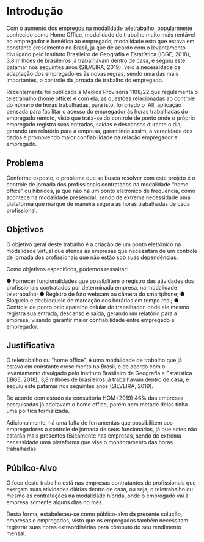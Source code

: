 # Introdução

Com o aumento dos empregos na modalidade teletrabalho, popularmente conhecido como Home Office, modalidade de trabalho muito mais rentável ao empregador e benéfica ao empregado, modalidade esta que estava em constante crescimento no Brasil, já que de acordo com o levantamento divulgado pelo Instituto Brasileiro de Geografia e Estatística (IBGE, 2018), 3,8 milhões de brasileiros já trabalhavam dentro de casa, e seguiu este patamar nos seguintes anos (SILVEIRA, 2019), veio a necessidade de adaptação dos empregadores às novas regras, sendo uma das mais importantes, o controle da jornada de trabalho do empregado.

Recentemente foi publicada a Medida Provisória 1108/22 que regulamenta o teletrabalho (home office) e com ela, as questões relacionadas ao controle do número de horas trabalhadas, para isto, foi criado o .All, aplicação pensada para facilitar o acesso do empregador às horas trabalhadas do empregado remoto, visto que trata-se do controle de ponto onde o próprio empregado registra suas entradas, saídas e descansos durante o dia, gerando um relatório para a empresa, garantindo assim, a veracidade dos dados e promovendo maior confiabilidade na relação empregador e empregado.


## Problema

Conforme exposto, o problema que se busca resolver com este projeto é o controle de jornada dos profissionais contratados na modalidade “home office” ou híbridos, já que não há um ponto eletrônico de frequência, como acontece na modalidade presencial, sendo de extrema necessidade uma plataforma que marque de maneira segura as horas trabalhadas de cada profissional.



## Objetivos

O objetivo geral deste trabalho é a criação de um ponto eletrônico na modalidade virtual que atenda às empresas que necessitam de um controle de jornada dos profissionais que não estão sob suas dependências. 

Como objetivos específicos, podemos ressaltar:

● Fornecer funcionalidades que possibilitem o registro das atividades dos profissionais contratados por determinada empresa, na modalidade teletrabalho;
● Registro de foto webcam ou câmera do smartphone;
● Bloqueio e desbloqueio de marcação dos horários em tempo real;
● Controle de ponto pelo aparelho celular do trabalhador, onde ele mesmo registra sua entrada, descanso e saída, gerando um relatório para a empresa, visando garantir maior confiabilidade entre empregado e empregador.


## Justificativa

O teletrabalho ou “home office”, é uma modalidade de trabalho que já estava em constante crescimento no Brasil, e de acordo com o levantamento divulgado pelo Instituto Brasileiro de Geografia e Estatística (IBGE, 2018), 3,8 milhões de brasileiros já trabalhavam dentro de casa, e seguiu este patamar nos seguintes anos (SILVEIRA, 2019). 
 

De acordo com estudo da consultoria HOM (2019) 46% das empresas pesquisadas já adotavam o home office, porém nem metade delas tinha uma política formalizada.
 
 
Adicionalmente, há uma falta de ferramentas que possibilitem aos empregadores o controle de jornada de seus funcionários, já que estes não estarão mais presentes fisicamente nas empresas, sendo de extrema necessidade uma plataforma que vise o monitoramento das horas trabalhadas. 


## Público-Alvo

O foco deste trabalho está nas empresas contratantes de profissionais que exerçam suas atividades diárias dentro de casa, ou seja, o teletrabalho ou mesmo as contratações na modalidade híbrida, onde o empregado vai à empresa somente alguns dias no mês. 

Desta forma, estabeleceu-se como público-alvo da presente solução, empresas e empregados, visto que os empregados também necessitam registrar suas horas extraordinárias para cômputo do seu rendimento mensal.  

